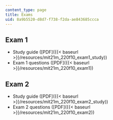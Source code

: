 ```yaml
---
content_type: page
title: Exams
uid: 8a9b5520-d8d7-f738-f2da-ae843685ccca
---
```


Exam 1
------

*   Study guide ([PDF]({{< baseurl >}}/resources/mit21m_220f10_exam1_study))
*   Exam 1 questions ([PDF]({{< baseurl >}}/resources/mit21m_220f10_exam1))

Exam 2
------

*   Study guide ([PDF]({{< baseurl >}}/resources/mit21m_220f10_exam2_study))
*   Exam 2 questions ([PDF]({{< baseurl >}}/resources/mit21m_220f10_exam2))